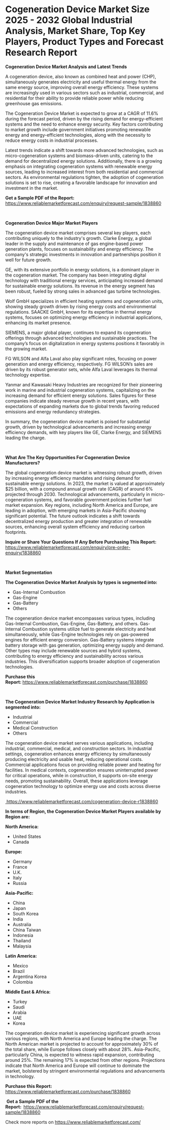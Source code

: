 <p><h1>Cogeneration Device Market Size 2025 - 2032 Global Industrial Analysis, Market Share, Top Key Players, Product Types and Forecast Research Report</h1></p><p><strong>Cogeneration Device Market Analysis and Latest Trends</strong></p>
<p><p>A cogeneration device, also known as combined heat and power (CHP), simultaneously generates electricity and useful thermal energy from the same energy source, improving overall energy efficiency. These systems are increasingly used in various sectors such as industrial, commercial, and residential for their ability to provide reliable power while reducing greenhouse gas emissions.</p><p>The Cogeneration Device Market is expected to grow at a CAGR of 11.6% during the forecast period, driven by the rising demand for energy-efficient systems and the need to enhance energy security. Key factors contributing to market growth include government initiatives promoting renewable energy and energy-efficient technologies, along with the necessity to reduce energy costs in industrial processes. </p><p>Latest trends indicate a shift towards more advanced technologies, such as micro-cogeneration systems and biomass-driven units, catering to the demand for decentralized energy solutions. Additionally, there is a growing emphasis on integrating cogeneration systems with renewable energy sources, leading to increased interest from both residential and commercial sectors. As environmental regulations tighten, the adoption of cogeneration solutions is set to rise, creating a favorable landscape for innovation and investment in the market.</p></p>
<p><strong>Get a Sample PDF of the Report:&nbsp;</strong> <a href="https://www.reliablemarketforecast.com/enquiry/request-sample/1838860?utm_campaign=2534&utm_medium=2&utm_source=Github&utm_content=ia&utm_term=28022025&utm_id=cogeneration-device">https://www.reliablemarketforecast.com/enquiry/request-sample/1838860</a></p>
<p>&nbsp;</p>
<p><strong>Cogeneration Device Major Market Players</strong></p>
<p><p>The cogeneration device market comprises several key players, each contributing uniquely to the industry's growth. Clarke Energy, a global leader in the supply and maintenance of gas engine-based power generation plants, focuses on sustainability and energy efficiency. The company's strategic investments in innovation and partnerships position it well for future growth.</p><p>GE, with its extensive portfolio in energy solutions, is a dominant player in the cogeneration market. The company has been integrating digital technology with traditional energy services, anticipating increased demand for sustainable energy solutions. Its revenue in the energy segment has been robust, fueled by strong sales in advanced gas turbine technologies.</p><p>Wolf GmbH specializes in efficient heating systems and cogeneration units, showing steady growth driven by rising energy costs and environmental regulations. SAACKE GmbH, known for its expertise in thermal energy systems, focuses on optimizing energy efficiency in industrial applications, enhancing its market presence.</p><p>SIEMENS, a major global player, continues to expand its cogeneration offerings through advanced technologies and sustainable practices. The company’s focus on digitalization in energy systems positions it favorably in the growing market.</p><p>FG WILSON and Alfa Laval also play significant roles, focusing on power generation and energy efficiency, respectively. FG WILSON’s sales are driven by its robust generator sets, while Alfa Laval leverages its thermal technology expertise.</p><p>Yanmar and Kawasaki Heavy Industries are recognized for their pioneering work in marine and industrial cogeneration systems, capitalizing on the increasing demand for efficient energy solutions. Sales figures for these companies indicate steady revenue growth in recent years, with expectations of expanding markets due to global trends favoring reduced emissions and energy redundancy strategies.</p><p>In summary, the cogeneration device market is poised for substantial growth, driven by technological advancements and increasing energy efficiency demands, with key players like GE, Clarke Energy, and SIEMENS leading the charge.</p></p>
<p>&nbsp;</p>
<p><strong>What Are The Key Opportunities For Cogeneration Device Manufacturers?</strong></p>
<p><p>The global cogeneration device market is witnessing robust growth, driven by increasing energy efficiency mandates and rising demand for sustainable energy solutions. In 2023, the market is valued at approximately $25 billion, with a compound annual growth rate (CAGR) of around 6% projected through 2030. Technological advancements, particularly in micro-cogeneration systems, and favorable government policies further fuel market expansion. Key regions, including North America and Europe, are leading in adoption, with emerging markets in Asia-Pacific showing significant potential. The future outlook indicates a shift towards decentralized energy production and greater integration of renewable sources, enhancing overall system efficiency and reducing carbon footprints.</p></p>
<p><strong>Inquire or Share Your Questions If Any Before Purchasing This Report:</strong> <a href="https://www.reliablemarketforecast.com/enquiry/pre-order-enquiry/1838860?utm_campaign=2534&utm_medium=2&utm_source=Github&utm_content=ia&utm_term=28022025&utm_id=cogeneration-device">https://www.reliablemarketforecast.com/enquiry/pre-order-enquiry/1838860</a></p>
<p>&nbsp;</p>
<p><strong>Market Segmentation</strong></p>
<p><strong>The Cogeneration Device Market Analysis by types is segmented into:</strong></p>
<p><ul><li>Gas-Internal Combustion</li><li>Gas-Engine</li><li>Gas-Battery</li><li>Others</li></ul></p>
<p><p>The cogeneration device market encompasses various types, including Gas-Internal Combustion, Gas-Engine, Gas-Battery, and others. Gas-Internal Combustion systems utilize fuel to generate electricity and heat simultaneously, while Gas-Engine technologies rely on gas-powered engines for efficient energy conversion. Gas-Battery systems integrate battery storage with gas generation, optimizing energy supply and demand. Other types may include renewable sources and hybrid systems, contributing to energy efficiency and sustainability across various industries. This diversification supports broader adoption of cogeneration technologies.</p></p>
<p><strong>Purchase this Report:&nbsp;</strong><a href="https://www.reliablemarketforecast.com/purchase/1838860?utm_campaign=2534&utm_medium=2&utm_source=Github&utm_content=ia&utm_term=28022025&utm_id=cogeneration-device">https://www.reliablemarketforecast.com/purchase/1838860</a></p>
<p>&nbsp;</p>
<p><strong>The Cogeneration Device Market Industry Research by Application is segmented into:</strong></p>
<p><ul><li>Industrial</li><li>Commercial</li><li>Medical Construction</li><li>Others</li></ul></p>
<p><p>The cogeneration device market serves various applications, including industrial, commercial, medical, and construction sectors. In industrial settings, cogeneration enhances energy efficiency by simultaneously producing electricity and usable heat, reducing operational costs. Commercial applications focus on providing reliable power and heating for facilities. In medical contexts, cogeneration ensures uninterrupted power for critical operations, while in construction, it supports on-site energy needs, promoting sustainability. Overall, these applications leverage cogeneration technology to optimize energy use and costs across diverse industries.</p></p>
<p><a href="https://www.reliablemarketforecast.com/cogeneration-device-r1838860?utm_campaign=2534&utm_medium=2&utm_source=Github&utm_content=ia&utm_term=28022025&utm_id=cogeneration-device">&nbsp;https://www.reliablemarketforecast.com/cogeneration-device-r1838860</a></p>
<p><strong>In terms of Region, the Cogeneration Device Market Players available by Region are:</strong></p>
<p>
    <p> <strong> North America: </strong>
        <ul>
            <li>United States</li>
            <li>Canada</li>
        </ul>
        </p> 
    <p> <strong> Europe: </strong>
        <ul>
            <li>Germany</li>
            <li>France</li>
            <li>U.K.</li>
            <li>Italy</li>
            <li>Russia</li>
        </ul>
        </p> 
    <p> <strong> Asia-Pacific: </strong>
        <ul>
            <li>China</li>
            <li>Japan</li>
            <li>South Korea</li>
            <li>India</li>
            <li>Australia</li>
            <li>China Taiwan</li>
            <li>Indonesia</li>
            <li>Thailand</li>
            <li>Malaysia</li>
        </ul>
        </p> 
    <p> <strong> Latin America: </strong>
        <ul>
            <li>Mexico</li>
            <li>Brazil</li>
            <li>Argentina Korea</li>
            <li>Colombia</li>
        </ul>
        </p> 
    <p> <strong> Middle East & Africa: </strong>
        <ul>
            <li>Turkey</li>
            <li>Saudi</li>
            <li>Arabia</li>
            <li>UAE</li>
            <li>Korea</li>
        </ul>
    </p>
    </p>
<p><p>The cogeneration device market is experiencing significant growth across various regions, with North America and Europe leading the charge. The North American market is projected to account for approximately 30% of the total share, while Europe follows closely with about 28%. Asia-Pacific, particularly China, is expected to witness rapid expansion, contributing around 25%. The remaining 17% is expected from other regions. Projections indicate that North America and Europe will continue to dominate the market, bolstered by stringent environmental regulations and advancements in technology.</p></p>
<p><strong>Purchase this Report: </strong><a href="https://www.reliablemarketforecast.com/purchase/1838860?utm_campaign=2534&utm_medium=2&utm_source=Github&utm_content=ia&utm_term=28022025&utm_id=cogeneration-device">https://www.reliablemarketforecast.com/purchase/1838860</a></p>
<p>&nbsp;<strong>Get a Sample PDF of the Report:&nbsp;&nbsp;</strong><a href="https://www.reliablemarketforecast.com/enquiry/request-sample/1838860?utm_campaign=2534&utm_medium=2&utm_source=Github&utm_content=ia&utm_term=28022025&utm_id=cogeneration-device">https://www.reliablemarketforecast.com/enquiry/request-sample/1838860</a></p>
<p><strong></strong></p>
<p>Check more reports on <a href="https://www.reliablemarketforecast.com/?utm_campaign=2534&utm_medium=2&utm_source=Github&utm_content=ia&utm_term=28022025&utm_id=cogeneration-device">https://www.reliablemarketforecast.com/</a></p>